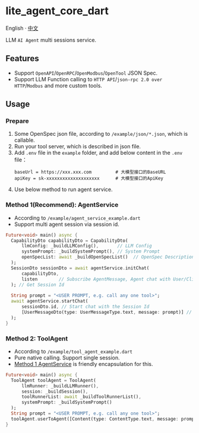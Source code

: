 # lite_agent_core_dart

English · [中文](README-zh_CN.md)

LLM `AI Agent` multi sessions service.

## Features

- Support `OpenAPI`/`OpenRPC`/`OpenModbus`/`OpenTool` JSON Spec.
- Support LLM Function calling to `HTTP API`/`json-rpc 2.0 over HTTP`/`Modbus` and more custom tools.

## Usage

### Prepare

1. Some OpenSpec json file, according to `/example/json/*.json`, which is callable.
2. Run your tool server, which is described in json file.
3. Add `.env` file in the `example` folder, and add below content in the `.env` file：
     ```properties
     baseUrl = https://xxx.xxx.com         # 大模型接口的BaseURL
     apiKey = sk-xxxxxxxxxxxxxxxxxxxx      # 大模型接口的ApiKey
     ```
4. Use below method to run agent service.

### Method 1(Recommend): AgentService
- According to `/example/agent_service_example.dart`
- Support multi agent session via session id.

```dart
Future<void> main() async {
  CapabilityDto capabilityDto = CapabilityDto(
      llmConfig: _buildLLMConfig(),       // LLM Config
      systemPrompt: _buildSystemPrompt(), // System Prompt
      openSpecList: await _buildOpenSpecList()  // OpenSpec Description String List
  );
  SessionDto sessionDto = await agentService.initChat(
      capabilityDto,
      listen        // Subscribe AgentMessage, Agent chat with User/Client/LLM/Tools Role
  ); // Get Session Id
  
  String prompt = "<USER PROMPT, e.g. call any one tool>";
  await agentService.startChat(
      sessionDto.id, // Start chat with the Session Id
      [UserMessageDto(type: UserMessageType.text, message: prompt)] // User Content List, support type text/imageUrl
  );
}
```

### Method 2: ToolAgent

- According to `/example/tool_agent_example.dart`
- Pure native calling. Support single session.
- [Method 1 AgentService](#method-1recommend-agentservice) is friendly encapsulation for this.

```dart
Future<void> main() async {
  ToolAgent toolAgent = ToolAgent(
      llmRunner: _buildLLMRunner(),
      session: _buildSession(),
      toolRunnerList: await _buildToolRunnerList(),
      systemPrompt: _buildSystemPrompt()
  );
  String prompt = "<USER PROMPT, e.g. call any one tool>";
  toolAgent.userToAgent([Content(type: ContentType.text, message: prompt)]);
}
```
